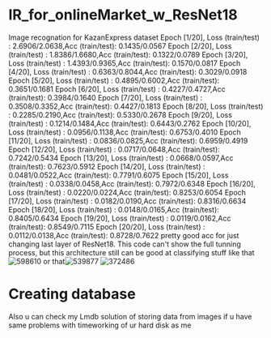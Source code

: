 # IR_for_onlineMarket_w_ResNet18
Image recognation for KazanExpress dataset
Epoch [1/20], Loss (train/test) : 2.6906/2.0638,Acc (train/test): 0.1435/0.0567
Epoch [2/20], Loss (train/test) : 1.8386/1.6680,Acc (train/test): 0.1322/0.0789
Epoch [3/20], Loss (train/test) : 1.4393/0.9365,Acc (train/test): 0.1570/0.0817
Epoch [4/20], Loss (train/test) : 0.6363/0.8044,Acc (train/test): 0.3029/0.0918
Epoch [5/20], Loss (train/test) : 0.4895/0.6002,Acc (train/test): 0.3651/0.1681
Epoch [6/20], Loss (train/test) : 0.4227/0.4727,Acc (train/test): 0.3984/0.1640
Epoch [7/20], Loss (train/test) : 0.3508/0.3352,Acc (train/test): 0.4427/0.1813
Epoch [8/20], Loss (train/test) : 0.2285/0.2190,Acc (train/test): 0.5330/0.2678
Epoch [9/20], Loss (train/test) : 0.1214/0.1484,Acc (train/test): 0.6443/0.2762
Epoch [10/20], Loss (train/test) : 0.0956/0.1138,Acc (train/test): 0.6753/0.4010
Epoch [11/20], Loss (train/test) : 0.0836/0.0825,Acc (train/test): 0.6959/0.4919
Epoch [12/20], Loss (train/test) : 0.0717/0.0648,Acc (train/test): 0.7242/0.5434
Epoch [13/20], Loss (train/test) : 0.0668/0.0597,Acc (train/test): 0.7623/0.5912
Epoch [14/20], Loss (train/test) : 0.0481/0.0522,Acc (train/test): 0.7791/0.6075
Epoch [15/20], Loss (train/test) : 0.0338/0.0458,Acc (train/test): 0.7972/0.6348
Epoch [16/20], Loss (train/test) : 0.0220/0.0224,Acc (train/test): 0.8253/0.6054
Epoch [17/20], Loss (train/test) : 0.0182/0.0190,Acc (train/test): 0.8316/0.6634
Epoch [18/20], Loss (train/test) : 0.0148/0.0165,Acc (train/test): 0.8405/0.6434
Epoch [19/20], Loss (train/test) : 0.0119/0.0162,Acc (train/test): 0.8549/0.7115
Epoch [20/20], Loss (train/test) : 0.0112/0.0138,Acc (train/test): 0.8728/0.7622
pretty good acc for just changing last layer of ResNet18. This code can't show the full tunning process, but this architecture still can be good at classifying stuff like that![598610](https://user-images.githubusercontent.com/124432421/236702689-1046c983-4402-436e-af59-3308e541ffef.jpg)
or that![539877](https://user-images.githubusercontent.com/124432421/236702723-a644bbcf-1894-411b-a491-69e1207df6f6.jpg)
![372486](https://user-images.githubusercontent.com/124432421/236702725-14e9a29a-37ec-45ab-9078-c394e769d747.jpg)
# Creating database
Also u can check my Lmdb solution of storing data from images if u have same problems with timeworking of ur hard disk as me
